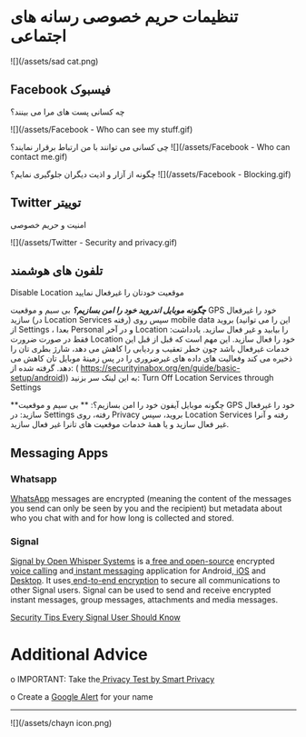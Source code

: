 # تنظیمات حریم خصوصی رسانه های اجتماعی

![](/assets/sad cat.png)

## Facebook فیسبوک

چه کسانی پست های مرا می بینند؟

![](/assets/Facebook - Who can see my stuff.gif)



چی کسانی می توانند با من ارتباط برقرار نمایند؟
![](/assets/Facebook - Who can contact me.gif)



چگونه از آزار و اذیت دیگران جلوگیری نمایم؟
![](/assets/Facebook - Blocking.gif)




## Twitter توییتر

امنیت و حریم خصوصی

![](/assets/Twitter - Security  and privacy.gif)



## تلفون های هوشمند

Disable Location موقعیت خودتان را غیرفعال نمایید

_**چگونه موبایل اندروید خود را امن بسازیم؟**_
بی سیم و موقعیت GPS خود را غیرفعال سازید (در Location Services رفته) سپس روی mobile data بروید (این را می توانید از Settings ، بعدا Personal و در آخر Location را بیابید و غیر فعال سازید.
یادداشت: فقط در صورت ضرورت Location خود را فعال سازید. این مهم است که قبل از قبل این خدمات غیرفعال باشد چون خطر تعقیب و ردیابی را کاهش می دهد، شارژ بطری تان را ذخیره می کند وفعالیت های داده های غیرضروری را در پس زمینۀ موبایل تان کاهش می دهد.
گرفته شده از: ( https://securityinabox.org/en/guide/basic-setup/android))
به این لینک سر بزنید: Turn Off Location Services through Settings

**چگونه موبایل آیفون خود را امن بسازیم؟: **
بی سیم و موقعیت GPS خود را غیرفعال سازید:
در Settings رفته، روی Privacy بروید، سپس Location Services رفته و آنرا غیر فعال سازید و یا همۀ خدمات موقعیت های تانرا غیر فعال سازید.


## Messaging Apps

### Whatsapp

[WhatsApp](https://www.google.com/url?q=https://www.whatsapp.com/&sa=D&ust=1478912695335000&usg=AFQjCNELf_NF1iUfscK9LNYX-2EqNpGOow) messages are encrypted \(meaning the content of the messages you send can only be seen by you and the recipient\) but metadata about who you chat with and for how long is collected and stored.

### Signal

[Signal by Open Whisper Systems](https://www.google.com/url?q=https://whispersystems.org/&sa=D&ust=1478912695337000&usg=AFQjCNGHdx1WPmphFboxn6n7XGsef33BfQ) is a[ ](https://www.google.com/url?q=https://en.wikipedia.org/wiki/Free_and_open-source_software&sa=D&ust=1478912695337000&usg=AFQjCNGwU1Q0XuVSopwVy1qJ4btHIQA3gA)[free and open-source](https://www.google.com/url?q=https://en.wikipedia.org/wiki/Free_and_open-source_software&sa=D&ust=1478912695338000&usg=AFQjCNGeZrTk5SpXLtIP8rdwBYKi_EW8ew) encrypted[ voice calling](https://www.google.com/url?q=https://en.wikipedia.org/wiki/Voice_calling&sa=D&ust=1478912695338000&usg=AFQjCNFZgBi7LgOXwClT5w2T3FO0BwXSnQ) and[ instant messaging](https://www.google.com/url?q=https://en.wikipedia.org/wiki/Instant_messaging&sa=D&ust=1478912695339000&usg=AFQjCNHoXsDoewpWnUaxuu0-5F4Aos1H6w) application for Android,[ iOS](https://www.google.com/url?q=https://en.wikipedia.org/wiki/IOS&sa=D&ust=1478912695341000&usg=AFQjCNFFvfrP8d8Z0KOTVQaTMaC7utDpQg) and[ ](https://www.google.com/url?q=https://whispersystems.org/blog/signal-desktop/&sa=D&ust=1478912695341000&usg=AFQjCNH6hD7tXUzlEaQyyQ-CEIIAeu2W2A)[Desktop](https://www.google.com/url?q=https://whispersystems.org/blog/signal-desktop/&sa=D&ust=1478912695342000&usg=AFQjCNHBfEjTHJdIxswAu0yJgUVWeXzROQ). It uses[ ](https://www.google.com/url?q=https://en.wikipedia.org/wiki/End-to-end_encryption&sa=D&ust=1478912695342000&usg=AFQjCNEi5C1kJb__nmiFkCk47K4Umd7rGg)[end-to-end encryption](https://www.google.com/url?q=https://en.wikipedia.org/wiki/End-to-end_encryption&sa=D&ust=1478912695343000&usg=AFQjCNG4Vo3pcqNhwCfVoafL0sdtzb7QHg) to secure all communications to other Signal users. Signal can be used to send and receive encrypted instant messages, group messages, attachments and media messages.

[Security Tips Every Signal User Should Know](https://www.google.com/url?q=https://theintercept.com/2016/07/02/security-tips-every-signal-user-should-know/&sa=D&ust=1478912695344000&usg=AFQjCNEg5QaQwxEpg5CJqH049_FqKIAnYA)

# Additional Advice

o IMPORTANT: Take the[ ](https://www.google.com/url?q=http://smartprivacy.tumblr.com/privacynow&sa=D&ust=1478912695346000&usg=AFQjCNHk6DA9iA5VUGtBxjVsKzxOjBU7sQ)[Privacy Test by Smart Privacy](https://www.google.com/url?q=http://smartprivacy.tumblr.com/privacynow&sa=D&ust=1478912695347000&usg=AFQjCNGjAN8OCYH3WXnd3DP_haNY--ZHog)

o Create a [Google Alert](https://www.google.com/url?q=https://www.google.com/alerts&sa=D&ust=1478912695348000&usg=AFQjCNH-T5bZUuRKQwCWL8x6g3JbYp3IkQ) for your name

---
![](/assets/chayn icon.png)


